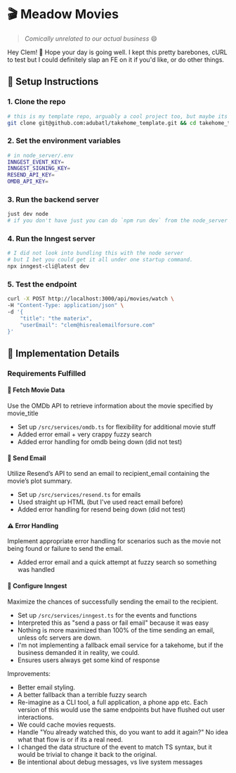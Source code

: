 # 🎬 Meadow Movies

> *Comically unrelated to our actual business* 😄

Hey Clem! 👋 Hope your day is going well. I kept this pretty barebones, cURL to test
but I could definitely slap an FE on it if you'd like, or do other things.

## 🚀 Setup Instructions

### 1. Clone the repo
```bash
# this is my template repo, arguably a cool project too, but maybe its trash :shrug:
git clone git@github.com:adubatl/takehome_template.git && cd takehome_template && git checkout adubatl/meadow_movies
```

### 2. Set the environment variables
```bash
# in node_server/.env
INNGEST_EVENT_KEY=
INNGEST_SIGNING_KEY=
RESEND_API_KEY=
OMDB_API_KEY=
```

### 3. Run the backend server
```bash
just dev node
# if you don't have just you can do `npm run dev` from the node_server directory
```

### 4. Run the Inngest server
```bash
# I did not look into bundling this with the node server
# but I bet you could get it all under one startup command.
npx inngest-cli@latest dev
```

### 5. Test the endpoint
```bash
curl -X POST http://localhost:3000/api/movies/watch \
-H "Content-Type: application/json" \
-d '{
    "title": "the materix",
    "userEmail": "clem@hisrealemailforsure.com"
}'
```

## 📝 Implementation Details

### Requirements Fulfilled

#### 🎥 Fetch Movie Data
Use the OMDb API to retrieve information about the movie specified
by movie_title
- Set up `/src/services/omdb.ts` for flexibility for additional movie stuff
- Added error email + very crappy fuzzy search
- Added error handling for omdb being down (did not test)

#### 📧 Send Email
Utilize Resend’s API to send an email to recipient_email containing the
movie’s plot summary.

- Set up `/src/services/resend.ts` for emails
- Used straight up HTML (but I've used react email before)
- Added error handling for resend being down (did not test)

#### ⚠️ Error Handling
Implement appropriate error handling for scenarios such as the movie
not being found or failure to send the email.
- Added error email and a quick attempt at fuzzy search so something was handled

#### 🔄 Configure Inngest
Maximize the chances of successfully sending the email to the
recipient.
- Set up `/src/services/inngest.ts` for the events and functions
- Interpreted this as "send a pass or fail email" because it was easy
- Nothing is more maximized than 100% of the time sending an email, unless ofc servers are down.
- I'm not implementing a fallback email service for a takehome, but if the business demanded it in reality, we could.
- Ensures users always get some kind of response


Improvements:
- Better email styling.
- A better fallback than a terrible fuzzy search
- Re-imagine as a CLI tool, a full application, a phone app etc. Each version of this would use the same endpoints but have flushed out user interactions.
- We could cache movies requests.
- Handle "You already watched this, do you want to add it again?" No idea what that flow is or if its a real need.
- I changed the data structure of the event to match TS syntax, but it would be trivial to change it back to the original.
- Be intentional about debug messages, vs live system messages
